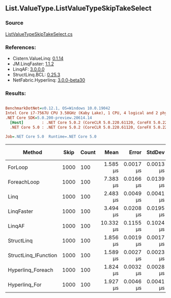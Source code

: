 ﻿## List.ValueType.ListValueTypeSkipTakeSelect

### Source
[ListValueTypeSkipTakeSelect.cs](../LinqBenchmarks/List/ValueType/ListValueTypeSkipTakeSelect.cs)

### References:
- Cistern.ValueLinq: [0.1.14](https://www.nuget.org/packages/Cistern.ValueLinq/0.1.14)
- JM.LinqFaster: [1.1.2](https://www.nuget.org/packages/JM.LinqFaster/1.1.2)
- LinqAF: [3.0.0.0](https://www.nuget.org/packages/LinqAF/3.0.0.0)
- StructLinq.BCL: [0.25.3](https://www.nuget.org/packages/StructLinq.BCL/0.25.3)
- NetFabric.Hyperlinq: [3.0.0-beta30](https://www.nuget.org/packages/NetFabric.Hyperlinq/3.0.0-beta30)

### Results:
``` ini

BenchmarkDotNet=v0.12.1, OS=Windows 10.0.19042
Intel Core i7-7567U CPU 3.50GHz (Kaby Lake), 1 CPU, 4 logical and 2 physical cores
.NET Core SDK=5.0.200-preview.20614.14
  [Host]        : .NET Core 5.0.2 (CoreCLR 5.0.220.61120, CoreFX 5.0.220.61120), X64 RyuJIT
  .NET Core 5.0 : .NET Core 5.0.2 (CoreCLR 5.0.220.61120, CoreFX 5.0.220.61120), X64 RyuJIT

Job=.NET Core 5.0  Runtime=.NET Core 5.0  

```
|               Method | Skip | Count |      Mean |     Error |    StdDev | Ratio | RatioSD |  Gen 0 | Gen 1 | Gen 2 | Allocated |
|--------------------- |----- |------ |----------:|----------:|----------:|------:|--------:|-------:|------:|------:|----------:|
|              ForLoop | 1000 |   100 |  1.585 μs | 0.0017 μs | 0.0013 μs |  1.00 |    0.00 |      - |     - |     - |         - |
|          ForeachLoop | 1000 |   100 |  7.383 μs | 0.0166 μs | 0.0139 μs |  4.66 |    0.01 | 0.0305 |     - |     - |      72 B |
|                 Linq | 1000 |   100 |  2.483 μs | 0.0049 μs | 0.0041 μs |  1.57 |    0.00 | 0.1183 |     - |     - |     248 B |
|           LinqFaster | 1000 |   100 |  3.494 μs | 0.0208 μs | 0.0195 μs |  2.20 |    0.01 | 5.8136 |     - |     - |   12168 B |
|               LinqAF | 1000 |   100 | 10.332 μs | 0.1155 μs | 0.1024 μs |  6.52 |    0.07 |      - |     - |     - |         - |
|           StructLinq | 1000 |   100 |  1.856 μs | 0.0019 μs | 0.0017 μs |  1.17 |    0.00 | 0.0572 |     - |     - |     120 B |
| StructLinq_IFunction | 1000 |   100 |  1.589 μs | 0.0027 μs | 0.0023 μs |  1.00 |    0.00 |      - |     - |     - |         - |
|    Hyperlinq_Foreach | 1000 |   100 |  1.824 μs | 0.0032 μs | 0.0028 μs |  1.15 |    0.00 |      - |     - |     - |         - |
|        Hyperlinq_For | 1000 |   100 |  1.927 μs | 0.0046 μs | 0.0041 μs |  1.22 |    0.00 |      - |     - |     - |         - |
